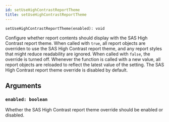 ```yaml
---
id: setUseHighContrastReportTheme
title: setUseHighContrastReportTheme
---
```


```
setUseHighContrastReportTheme(enabled): void
```

Configure whether report contents should display with the SAS High Contrast
report theme. When called with `true`, all report objects are overriden to
use the SAS High Contrast report theme, and any report styles that might
reduce readability are ignored. When called with `false`, the override is
turned off. Whenever the function is called with a new value, all report
objects are reloaded to reflect the latest value of the setting. The SAS High
Contrast report theme override is disabled by default.

## Arguments

### `enabled: boolean`

Whether the SAS High Contrast report theme override should be enabled or
disabled.
